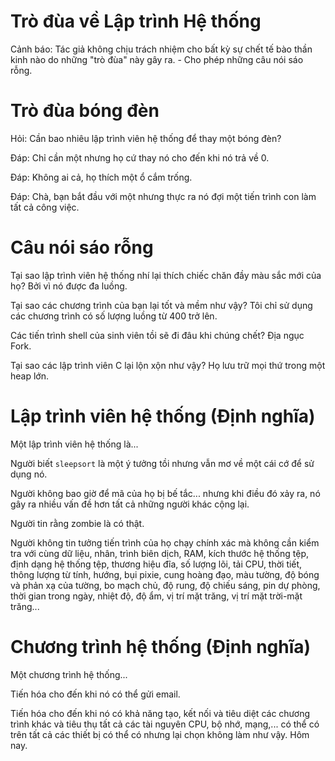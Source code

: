 # Trò đùa về Lập trình Hệ thống

Cảnh báo: Tác giả không chịu trách nhiệm cho bất kỳ sự chết tế bào thần kinh nào do những "trò đùa" này gây ra. - Cho phép những câu nói sáo rỗng.

# Trò đùa bóng đèn

Hỏi: Cần bao nhiêu lập trình viên hệ thống để thay một bóng đèn?

Đáp: Chỉ cần một nhưng họ cứ thay nó cho đến khi nó trả về 0.

Đáp: Không ai cả, họ thích một ổ cắm trống.

Đáp: Chà, bạn bắt đầu với một nhưng thực ra nó đợi một tiến trình con làm tất cả công việc.

# Câu nói sáo rỗng

Tại sao lập trình viên hệ thống nhí lại thích chiếc chăn đầy màu sắc mới của họ? Bởi vì nó được đa luồng.

Tại sao các chương trình của bạn lại tốt và mềm như vậy? Tôi chỉ sử dụng các chương trình có số lượng luồng từ 400 trở lên.

Các tiến trình shell của sinh viên tồi sẽ đi đâu khi chúng chết? Địa ngục Fork.

Tại sao các lập trình viên C lại lộn xộn như vậy? Họ lưu trữ mọi thứ trong một heap lớn.

# Lập trình viên hệ thống (Định nghĩa)

Một lập trình viên hệ thống là...

Người biết `sleepsort` là một ý tưởng tồi nhưng vẫn mơ về một cái cớ để sử dụng nó.

Người không bao giờ để mã của họ bị bế tắc... nhưng khi điều đó xảy ra, nó gây ra nhiều vấn đề hơn tất cả những người khác cộng lại.

Người tin rằng zombie là có thật.

Người không tin tưởng tiến trình của họ chạy chính xác mà không cần kiểm tra với cùng dữ liệu, nhân, trình biên dịch, RAM, kích thước hệ thống tệp, định dạng hệ thống tệp, thương hiệu đĩa, số lượng lõi, tải CPU, thời tiết, thông lượng từ tính, hướng, bụi pixie, cung hoàng đạo, màu tường, độ bóng và phản xạ của tường, bo mạch chủ, độ rung, độ chiếu sáng, pin dự phòng, thời gian trong ngày, nhiệt độ, độ ẩm, vị trí mặt trăng, vị trí mặt trời-mặt trăng...

# Chương trình hệ thống (Định nghĩa)

Một chương trình hệ thống...

Tiến hóa cho đến khi nó có thể gửi email.

Tiến hóa cho đến khi nó có khả năng tạo, kết nối và tiêu diệt các chương trình khác và tiêu thụ tất cả các tài nguyên CPU, bộ nhớ, mạng,... có thể có trên tất cả các thiết bị có thể có nhưng lại chọn không làm như vậy. Hôm nay.
